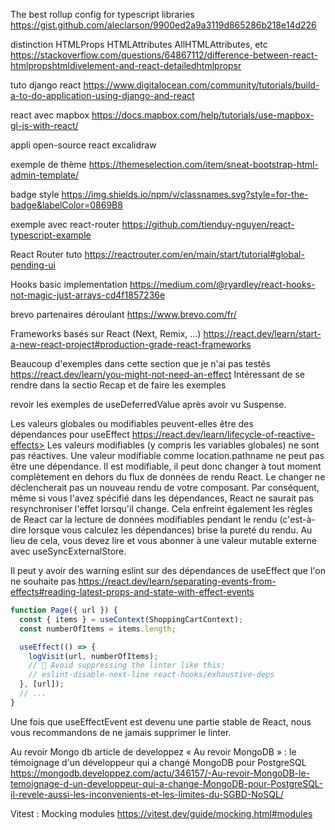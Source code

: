 The best rollup config for typescript libraries
https://gist.github.com/aleclarson/9900ed2a9a3119d865286b218e14d226

distinction HTMLProps HTMLAttributes AllHTMLAttributes, etc
https://stackoverflow.com/questions/64867112/difference-between-react-htmlpropshtmldivelement-and-react-detailedhtmlpropsr

tuto django react
https://www.digitalocean.com/community/tutorials/build-a-to-do-application-using-django-and-react

react avec mapbox
https://docs.mapbox.com/help/tutorials/use-mapbox-gl-js-with-react/

appli open-source react
excalidraw

exemple de thème
https://themeselection.com/item/sneat-bootstrap-html-admin-template/


badge style
https://img.shields.io/npm/v/classnames.svg?style=for-the-badge&labelColor=0869B8

exemple avec react-router
https://github.com/tienduy-nguyen/react-typescript-example

React Router tuto
https://reactrouter.com/en/main/start/tutorial#global-pending-ui

Hooks basic implementation
https://medium.com/@ryardley/react-hooks-not-magic-just-arrays-cd4f1857236e


brevo partenaires déroulant
https://www.brevo.com/fr/


Frameworks basés sur React (Next, Remix, ...)
https://react.dev/learn/start-a-new-react-project#production-grade-react-frameworks


Beaucoup d'exemples dans cette section que je n'ai pas testés
https://react.dev/learn/you-might-not-need-an-effect
Intéressant de se rendre dans la sectio Recap et de faire les exemples

revoir les exemples de useDeferredValue après avoir vu Suspense.

Les valeurs globales ou modifiables peuvent-elles être des dépendances pour useEffect
https://react.dev/learn/lifecycle-of-reactive-effects> Les valeurs modifiables (y compris les variables globales) ne sont pas réactives.
  Une valeur modifiable comme location.pathname ne peut pas être une dépendance. Il est modifiable, il peut donc changer à tout moment complètement en dehors du flux de données de rendu React. Le changer ne déclencherait pas un nouveau rendu de votre composant. Par conséquent, même si vous l'avez spécifié dans les dépendances, React ne saurait pas resynchroniser l'effet lorsqu'il change. Cela enfreint également les règles de React car la lecture de données modifiables pendant le rendu (c'est-à-dire lorsque vous calculez les dépendances) brise la pureté du rendu. Au lieu de cela, vous devez lire et vous abonner à une valeur mutable externe avec useSyncExternalStore.

Il peut y avoir des warning eslint sur des dépendances de useEffect que l'on ne souhaite pas
https://react.dev/learn/separating-events-from-effects#reading-latest-props-and-state-with-effect-events
```ts
function Page({ url }) {
  const { items } = useContext(ShoppingCartContext);
  const numberOfItems = items.length;

  useEffect(() => {
    logVisit(url, numberOfItems);
    // 🔴 Avoid suppressing the linter like this:
    // eslint-disable-next-line react-hooks/exhaustive-deps
  }, [url]);
  // ...
}


```
Une fois que useEffectEvent est devenu une partie stable de React, nous vous recommandons de ne jamais supprimer le linter.


Au revoir Mongo db article de developpez
« Au revoir MongoDB » : le témoignage d'un développeur qui a changé MongoDB pour PostgreSQL
https://mongodb.developpez.com/actu/346157/-Au-revoir-MongoDB-le-temoignage-d-un-developpeur-qui-a-change-MongoDB-pour-PostgreSQL-il-revele-aussi-les-inconvenients-et-les-limites-du-SGBD-NoSQL/

Vitest : Mocking modules
https://vitest.dev/guide/mocking.html#modules
